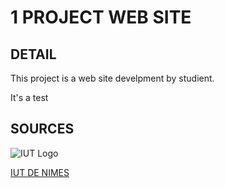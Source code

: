 # 1 PROJECT WEB SITE

## DETAIL
This project is a web site develpment by studient.

It's a test 
## SOURCES

![IUT Logo](https://iut-nimes.edu.umontpellier.fr/files/2018/06/iut-nimes.png)

 [IUT DE NIMES](https://iut-nimes.edu.umontpellier.fr/)